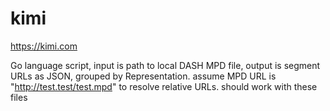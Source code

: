 # kimi

https://kimi.com

Go language script, input is path to local DASH MPD file, output is segment
URLs as JSON, grouped by Representation. assume MPD URL is
"http://test.test/test.mpd" to resolve relative URLs. should work with these
files
